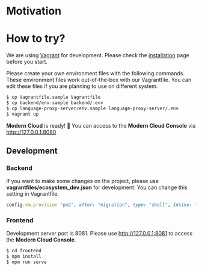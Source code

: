 # Motivation

# How to try?

We are using [Vagrant](https://www.vagrantup.com/intro) for development. Please check the [installation](https://learn.hashicorp.com/tutorials/vagrant/getting-started-install?in=vagrant/getting-started) page before you start.

Please create your own environment files with the following commands. These environment files work out-of-the-box with our Vagrantfile. You can edit these files if you are planning to use on different system.

```bash
$ cp Vagrantfile.sample Vagrantfile
$ cp backend/env.sample backend/.env
$ cp language-proxy-server/env.sample language-proxy-server/.env
$ vagrant up
```

**Modern Cloud** is ready! :tada: You can access to the **Modern Cloud Console** via http://127.0.0.1:8080

## Development

### Backend

If you want to make some changes on the project, please use **vagrantfiles/ecosystem_dev.json** for development. You can change this setting in Vagrantfile.

```ruby
config.vm.provision "pm2", after: "migration", type: "shell", inline: "pm2-dev start /vagrant/vagrantfiles/ecosystem_dev.json >/dev/null 2>&1", run: "always", privileged: true
```

### Frontend

Development server port is 8081. Please use http://127.0.0.1:8081 to access the **Modern Cloud Console**.

```bash
$ cd frontend
$ npm install
$ npm run serve
``` 